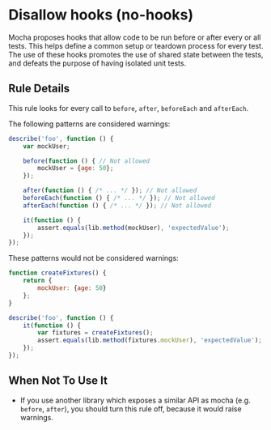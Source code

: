 # Disallow hooks (no-hooks)

Mocha proposes hooks that allow code to be run before or after every or all tests. This helps define a common setup or teardown process for every test. The use of these hooks promotes the use of shared state between the tests, and defeats the purpose of having isolated unit tests.

## Rule Details

This rule looks for every call to `before`, `after`, `beforeEach` and `afterEach`.

The following patterns are considered warnings:

```js
describe('foo', function () {
    var mockUser;

    before(function () { // Not allowed
        mockUser = {age: 50};
    });

    after(function () { /* ... */ }); // Not allowed
    beforeEach(function () { /* ... */ }); // Not allowed
    afterEach(function () { /* ... */ }); // Not allowed

    it(function () {
        assert.equals(lib.method(mockUser), 'expectedValue');
    });
});
```

These patterns would not be considered warnings:

```js
function createFixtures() {
    return {
        mockUser: {age: 50}
    };
}

describe('foo', function () {
    it(function () {
        var fixtures = createFixtures();
        assert.equals(lib.method(fixtures.mockUser), 'expectedValue');
    });
});
```

## When Not To Use It

* If you use another library which exposes a similar API as mocha (e.g. `before`, `after`), you should turn this rule off, because it would raise warnings.
